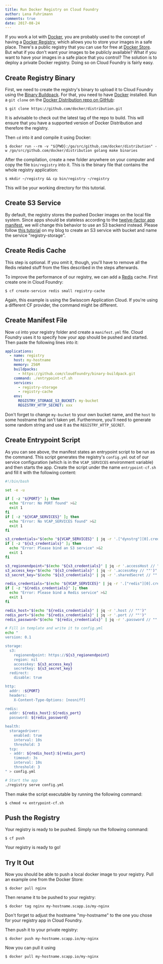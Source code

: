 ```yaml
---
title: Run Docker Registry on Cloud Foundry
author: Lena Fuhrimann
comments: true
date: 2017-08-24
---
```


If you work a lot with [Docker](https://www.docker.com/), you are probably used
to the concept of having a [Docker Registry](https://docs.docker.com/registry/),
which allows you to store your images in a safe place. There's a public registry
that you can use for free at [Docker Store](https://store.docker.com/). But what
if you don't want your images to be publicly available? What if you want to have
your images in a safe place that you control? The solution is to deploy a
private Docker registry. Doing so on Cloud Foundry is fairly easy.

## Create Registry Binary

First, we need to create the registry's binary to upload it to Cloud Foundry
using the [Binary Buildpack](https://github.com/cloudfoundry/binary-buildpack).
For that, you need to have
[Docker](https://docs.docker.com/engine/installation/) installed. Run a
`git clone` on the
[Docker Distribution repo on GitHub](https://github.com/docker/distribution):

```shell
$ git clone https://github.com/docker/distribution.git
```

It is advisable to check out the latest tag of the repo to build. This will
ensure that you have a supported version of Docker Distribution and therefore
the registry.

Then `cd` into it and compile it using Docker:

```shell
$ docker run --rm -v "${PWD}:/go/src/github.com/docker/distribution" -w /go/src/github.com/docker/distribution golang make binaries
```

After the compilation, create a new folder anywhere on your computer and copy
the file `bin/registry` into it. This is the binary file that contains the whole
registry application:

```shell
$ mkdir ~/registry && cp bin/registry ~/registry
```

This will be your working directory for this tutorial.

## Create S3 Service

By default, the registry stores the pushed Docker images on the local file
system. Since apps should be stateless according to the
[twelve-factor app manifest](https://12factor.net/processes), we will change
this behavior to use an S3 backend instead. Please follow
[this tutorial](/manage-buckets-on-cloud-foundry-s3-services/) on my blog to
create an S3 service with bucket and name the service "registry-storage".

## Create Redis Cache

This step is optional. If you omit it, though, you'll have to remove all the
Redis related stuff from the files described in the steps afterwards.

To improve the performance of our registry, we can add a
[Redis](https://redis.io/) cache. First create one in Cloud Foundry:

```shell
$ cf create-service redis small registry-cache
```

Again, this example is using the Swisscom Application Cloud. If you're using a
different CF provider, the command might be different.

## Create Manifest File

Now `cd` into your registry folder and create a `manifest.yml` file. Cloud
Foundry uses it to specify how your app should be pushed and started. Then paste
the following lines into it:

```yaml
applications:
  - name: registry
    host: my-hostname
    memory: 256M
    buildpacks:
      - https://github.com/cloudfoundry/binary-buildpack.git
    command: ./entrypoint-cf.sh
    services:
      - registry-storage
      - registry-cache
    env:
      REGISTRY_STORAGE_S3_BUCKET: my-bucket
      REGISTRY_HTTP_SECRET: xxx
```

Don't forget to change `my-bucket` to your own bucket name, and the `host` to
some hostname that isn't taken yet. Furthermore, you'll need to generate some
random string and use it as the `REGISTRY_HTTP_SECRET`.

## Create Entrypoint Script

As you can see above, the manifest states an entrypoint script to be run as the
command. This script generates the registry's `config.yml` out of our service
configuration (which is in the `VCAP_SERVICES` environment variable) and then
starts the app. Create the script under the name `entrypoint-cf.sh` and fill it
with the following content:

```bash
#!/bin/bash

set -e -u

if [ -z "${PORT}" ]; then
  echo "Error: No PORT found" >&2
  exit 1
fi
if [ -z "${VCAP_SERVICES}" ]; then
  echo "Error: No VCAP_SERVICES found" >&2
  exit 1
fi

s3_credentials="$(echo "${VCAP_SERVICES}" | jq -r '.["dynstrg"][0].credentials // ""')"
if [ -z "${s3_credentials}" ]; then
  echo "Error: Please bind an S3 service" >&2
  exit 1
fi

s3_regionendpoint="$(echo "${s3_credentials}" | jq -r '.accessHost // ""')"
s3_access_key="$(echo "${s3_credentials}" | jq -r '.accessKey // ""')"
s3_secret_key="$(echo "${s3_credentials}" | jq -r '.sharedSecret // ""')"

redis_credentials="$(echo "${VCAP_SERVICES}" | jq -r '.["redis"][0].credentials // ""')"
if [ -z "${redis_credentials}" ]; then
  echo "Error: Please bind a Redis service" >&2
  exit 1
fi

redis_host="$(echo "${redis_credentials}" | jq -r '.host // ""')"
redis_port="$(echo "${redis_credentials}" | jq -r '.port // ""')"
redis_password="$(echo "${redis_credentials}" | jq -r '.password // ""')"

# Fill in template and write it to config.yml
echo "
version: 0.1

storage:
  s3:
    regionendpoint: https://${s3_regionendpoint}
    region: nil
    accesskey: ${s3_access_key}
    secretkey: ${s3_secret_key}
  redirect:
    disable: true

http:
  addr: :${PORT}
  headers:
    X-Content-Type-Options: [nosniff]

redis:
  addr: ${redis_host}:${redis_port}
  password: ${redis_password}

health:
  storagedriver:
    enabled: true
    interval: 10s
    threshold: 3
  tcp:
  - addr: ${redis_host}:${redis_port}
    timeout: 3s
    interval: 10s
    threshold: 3
" > config.yml

# Start the app
./registry serve config.yml
```

Then make the script executable by running the following command:

```shell
$ chmod +x entrypoint-cf.sh
```

## Push the Registry

Your registry is ready to be pushed. Simply run the following command:

```shell
$ cf push
```

Your registry is ready to go!

## Try It Out

Now you should be able to push a local docker image to your registry. Pull an
example one from the Docker Store:

```shell
$ docker pull nginx
```

Then rename it to be pushed to your registry:

```shell
$ docker tag nginx my-hostname.scapp.io/my-nginx
```

Don't forget to adjust the hostname "my-hostname" to the one you chose for your
registry app in Cloud Foundry.

Then push it to your private registry:

```shell
$ docker push my-hostname.scapp.io/my-nginx
```

Now you can pull it using

```shell
$ docker pull my-hostname.scapp.io/my-nginx
```

